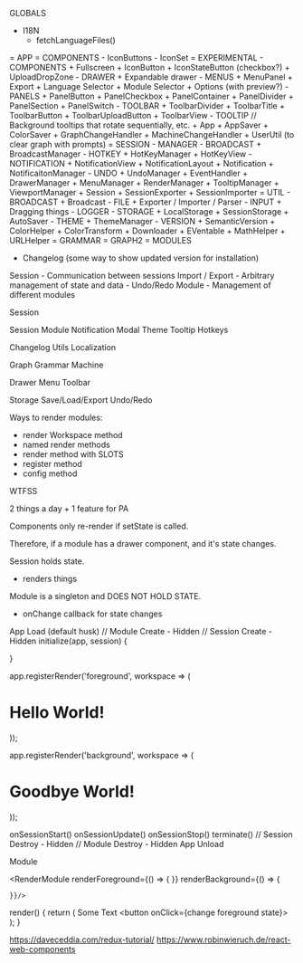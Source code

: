 GLOBALS
- I18N
    - fetchLanguageFiles()

= APP
    = COMPONENTS
        - IconButtons
        - IconSet
    = EXPERIMENTAL
        - COMPONENTS
            + Fullscreen
            + IconButton
            + IconStateButton (checkbox?)
            + UploadDropZone
        - DRAWER
            + Expandable drawer
        - MENUS
            + MenuPanel
                + Export
                + Language Selector
                + Module Selector
                + Options (with preview?)
        - PANELS
            + PanelButton
            + PanelCheckbox
            + PanelContainer
            + PanelDivider
            + PanelSection
            + PanelSwitch
        - TOOLBAR
            + ToolbarDivider
            + ToolbarTitle
            + ToolbarButton
            + ToolbarUploadButton
            + ToolbarView
        - TOOLTIP
            // Background tooltips that rotate sequentially, etc.
        + App
        + AppSaver
        + ColorSaver
        + GraphChangeHandler
        + MachineChangeHandler
        + UserUtil (to clear graph with prompts)
    = SESSION
        - MANAGER
            - BROADCAST
                + BroadcastManager
            - HOTKEY
                + HotKeyManager
                + HotKeyView
            - NOTIFICATION
                + NotificationView
                + NotificationLayout
                + Notification
                + NotificaitonManager
            - UNDO
                + UndoManager
                + EventHandler
            + DrawerManager
            + MenuManager
            + RenderManager
            + TooltipManager
            + ViewportManager
        + Session
        + SessionExporter
        + SessionImporter
    = UTIL
        - BROADCAST
            + Broadcast
        - FILE
            + Exporter / Importer / Parser
        - INPUT
            + Dragging things
        - LOGGER
        - STORAGE
            + LocalStorage
            + SessionStorage
            + AutoSaver
        - THEME
            + ThemeManager
        - VERSION
            + SemanticVersion
        + ColorHelper
        + ColorTransform
        + Downloader
        + EVentable
        + MathHelper
        + URLHelper
    = GRAMMAR
    = GRAPH2
    = MODULES
+ Changelog (some way to show updated version for installation)

Session
    - Communication between sessions
Import / Export
    - Arbitrary management of state and data
    - Undo/Redo
Module
    - Management of different modules


Session


Session
Module
Notification
Modal
Theme
Tooltip
Hotkeys

Changelog
Utils
Localization

Graph
Grammar
Machine

Drawer
Menu
Toolbar

Storage
Save/Load/Export
Undo/Redo

Ways to render modules:
- render Workspace method
- named render methods
- render method with SLOTS
- register method
- config method


WTFSS

2 things a day + 1 feature for PA

Components only re-render if setState is called.

Therefore, if a module has a drawer component, and it's state changes.



Session holds state.
- renders things

Module is a singleton and DOES NOT HOLD STATE.
- onChange callback for state changes

App Load (default husk)
// Module Create - Hidden
// Session Create - Hidden
initialize(app, session)
{
    
}

app.registerRender('foreground', workspace => (
    <div>
        <h1>Hello World!</h1>
    </div>
));

app.registerRender('background', workspace => (
    <div>
        <h1>Goodbye World!</h1>
    </div>
));

onSessionStart()
onSessionUpdate()
onSessionStop()
terminate()
// Session Destroy - Hidden
// Module Destroy - Hidden
App Unload


Module

<RenderModule
    renderForeground={() => {
        <ForegroundStuff></ForegroundStuff>
    }}
    renderBackground={() => {

    }}/>

render()
{
    return (
        <Foreground>
            Some Text
        </Foreground>
        <Background>
        </Background>
        <Drawer>
            <DrawerPanel>
                <button onClick={change foreground state}>
            </DrawerPanel>
        </Drawer>
    );
}


https://daveceddia.com/redux-tutorial/
https://www.robinwieruch.de/react-web-components